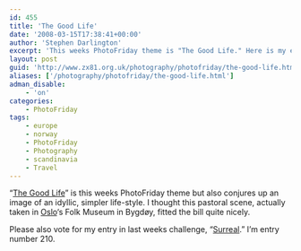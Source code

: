 ```yaml
---
id: 455
title: 'The Good Life'
date: '2008-03-15T17:38:41+00:00'
author: 'Stephen Darlington'
excerpt: 'This weeks PhotoFriday theme is "The Good Life." Here is my entry.'
layout: post
guid: 'http://www.zx81.org.uk/photography/photofriday/the-good-life.html'
aliases: ['/photography/photofriday/the-good-life.html']
adman_disable:
    - 'on'
categories:
    - PhotoFriday
tags:
    - europe
    - norway
    - PhotoFriday
    - Photography
    - scandinavia
    - Travel
---
```


“[The Good Life](http://www.photofriday.com/archives/challenge/000754.php)” is this weeks PhotoFriday theme but also conjures up an image of an idyllic, simpler life-style. I thought this pastoral scene, actually taken in [Oslo](/travel/norway.html)‘s Folk Museum in Bygdøy, fitted the bill quite nicely.

Please also vote for my entry in last weeks challenge, “[Surreal](http://www.photofriday.com/linkviewer.php?id=752).” I’m entry number 210.